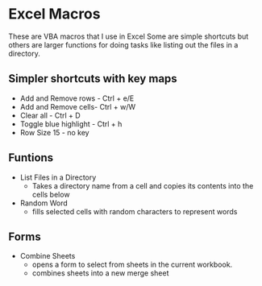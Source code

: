 # Excel Macros
These are VBA macros that I use in Excel
Some are simple shortcuts but others are larger functions for doing tasks like listing out the files in a directory.

## Simpler shortcuts with key maps
- Add and Remove rows - Ctrl + e/E
- Add and Remove cells- Ctrl + w/W
- Clear all - Ctrl + D
- Toggle blue highlight - Ctrl + h
- Row Size 15 - no key

## Funtions
- List Files in a Directory
    - Takes a directory name from a cell and copies its contents into the cells below
- Random Word
    - fills selected cells with random characters to represent words


## Forms
- Combine Sheets
    - opens a form to select from sheets in the current workbook.
    - combines sheets into a new merge sheet